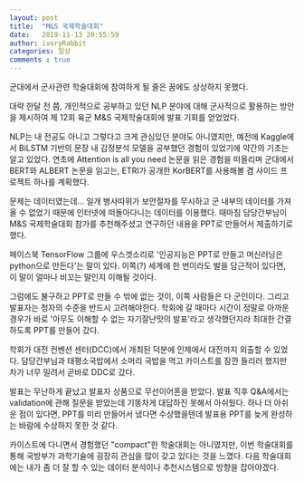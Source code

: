 ```yaml
---
layout: post
title:  "M&S 국제학술대회"
date:   2019-11-13 20:55:59
author: ivoryRabbit
categories: 일상
comments : true
---
```


군대에서 군사관련 학술대회에 참여하게 될 줄은 꿈에도 상상하지 못했다.

대략 한달 전 쯤, 개인적으로 공부하고 있던 NLP 분야에 대해 군사적으로 활용하는 방안을 제시하여 제 12회 육군 M&S 국제학술대회에 발표 기회를 얻었었다. 

NLP는 내 전공도 아니고 그렇다고 크게 관심있던 분야도 아니였지만, 예전에 Kaggle에서 BiLSTM 기반의 문장 내 감정분석 모델을 공부했던 경험이 있었기에 약간의 기초는 알고 있었다. 연초에 Attention is all you need 논문을 읽은 경험을 떠올리며 군대에서 BERT와 ALBERT 논문을 읽고는, ETRI가 공개한 KorBERT를 사용해볼 겸 사이드 프로젝트 하나를 계획했다.

문제는 데이터였는데... 일개 병사따위가 보안절차를 무시하고 군 내부의 데이터를 가져올 수 없었기 때문에 인터넷에 떠돌아다니는 데이터를 이용했다. 때마침 담당간부님이 M&S 국제학술대회 참가를 추천해주셨고 연구하던 내용을 PPT로 만들어서 제출하기로 했다.

페이스북 TensorFlow 그룹에 우스겟소리로 '인공지능은 PPT로 만들고 머신러닝은 python으로 만든다'는 말이 있다. 이쪽(?) 세계에 한 번이라도 발을 담근적이 있다면, 이 말이 얼마나 비꼬는 말인지 이해될 것이다.

그럼에도 불구하고 PPT로 만들 수 밖에 없는 것이, 이쪽 사람들은 다 군인이다. 그리고 발표자는 청자의 수준을 반드시 고려해야한다. 학회에 갈 때마다 시간이 정말로 아까운 경우가 바로 '아무도 이해할 수 없는 자기잘난맛의 발표'라고 생각했던지라 최대한 간결하도록 PPT를 만들어 갔다.

학회가 대전 컨벤션 센터(DCC)에서 개최된 덕분에 인제에서 대전까지 외출할 수 있었다. 담당간부님과 태평소국밥에서 소머리 국밥을 먹고 카이스트를 잠깐 들리러 했지만 차가 너무 밀려서 곧바로 DDC로 갔다.

발표는 무난하게 끝났고 발표자 상품으로 무선이어폰을 받았다. 발표 직후 Q&A에서는 validation에 관해 질문을 받았는데 기똥차게 대답하진 못해서 아쉬웠다. 하나 더 아쉬운 점이 있다면, PPT를 미리 만들어서 냈다면 수상했을텐데 발표용 PPT를 늦게 완성하는 바람에 수상하지 못한 것 같다.

카이스트에 다니면서 경험했던 "compact"한 학술대회는 아니였지만, 이번 학술대회를 통해 국방부가 과학기술에 굉장히 관심을 많이 갖고 있다는 것을 느꼈다. 다음 학술대회에는 내가 좀 더 잘 할 수 있는 데이터 분석이나 추천시스템으로 방향을 잡아야겠다.
